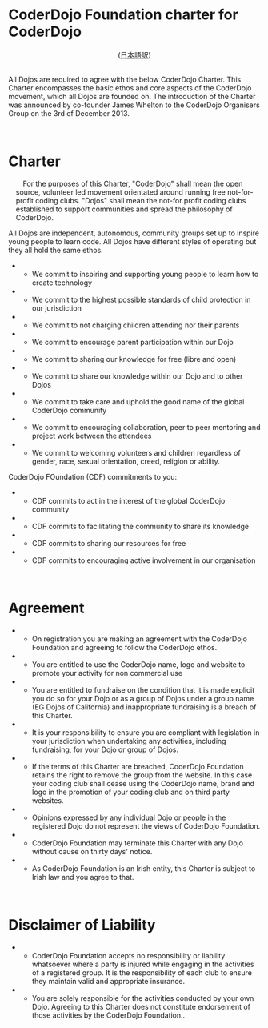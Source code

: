 # CoderDojo Foundation charter for CoderDojo
<center>(<a href="charter">日本語訳</a>)</center>
<br/>

All Dojos are required to agree with the below CoderDojo Charter. This Charter encompasses the basic ethos and core aspects of the CoderDojo movement, which all Dojos are founded on. The introduction of the Charter was announced by co-founder James Whelton to the CoderDojo Organisers Group on the 3rd of December 2013.

<br/>

# Charter

<p style='counter-increment: keiyaku-paragraph; text-indent: 1em; padding-left: 1pm; margin-left: 15px;'>
For the purposes of this Charter, "CoderDojo" shall mean the open source, volunteer led movement orientated around running free not-for-profit coding clubs. "Dojos" shall mean the not-for profit coding clubs established to support communities and spread the philosophy of CoderDojo.
</p>

All Dojos are independent, autonomous, community groups set up to inspire young people to learn code. All Dojos have different styles of operating but they all hold the same ethos.

- - We commit to inspiring and supporting young people to learn how to create technology
- - We commit to the highest possible standards of child protection in our jurisdiction
- - We commit to not charging children attending nor their parents
- - We commit to encourage parent participation within our Dojo
- - We commit to sharing our knowledge for free (libre and open)
- - We commit to share our knowledge within our Dojo and to other Dojos
- - We commit to take care and uphold the good name of the global CoderDojo community
- - We commit to encouraging collaboration, peer to peer mentoring and project work between the attendees
- - We commit to welcoming volunteers and children regardless of gender, race, sexual orientation, creed, religion or ability.

CoderDojo FOundation (CDF) commitments to you:

- - CDF commits to act in the interest of the global CoderDojo community
- - CDF commits to facilitating the community to share its knowledge
- - CDF commits to sharing our resources for free
- - CDF commits to encouraging active involvement in our organisation
<br/>

# Agreement

- - On registration you are making an agreement with the CoderDojo Foundation and agreeing to follow the CoderDojo ethos.
- - You are entitled to use the CoderDojo name, logo and website to promote your activity for non commercial use
- - You are entitled to fundraise on the condition that it is made explicit you do so for your Dojo or as a group of Dojos under a group name (EG Dojos of California) and inappropriate fundraising is a breach of this Charter.
- - It is your responsibility to ensure you are compliant with legislation in your jurisdiction when undertaking any activities, including fundraising, for your Dojo or group of Dojos.
- - If the terms of this Charter are breached, CoderDojo Foundation retains the right to remove the group from the website. In this case your coding club shall cease using the CoderDojo name, brand and logo in the promotion of your coding club and on third party websites.
- - Opinions expressed by any individual Dojo or people in the registered Dojo do not represent the views of CoderDojo Foundation.
- - CoderDojo Foundation may terminate this Charter with any Dojo without cause on thirty days' notice.
- - As CoderDojo Foundation is an Irish entity, this Charter is subject to Irish law and you agree to that.

<br/>

# Disclaimer of Liability

- - CoderDojo Foundation accepts no responsibility or liability whatsoever where a party is injured while engaging in the activities of a registered group. It is the responsibility of each club to ensure they maintain valid and appropriate insurance.
- - You are solely responsible for the activities conducted by your own Dojo. Agreeing to this Charter does not constitute endorsement of those activities by the CoderDojo Foundation..
